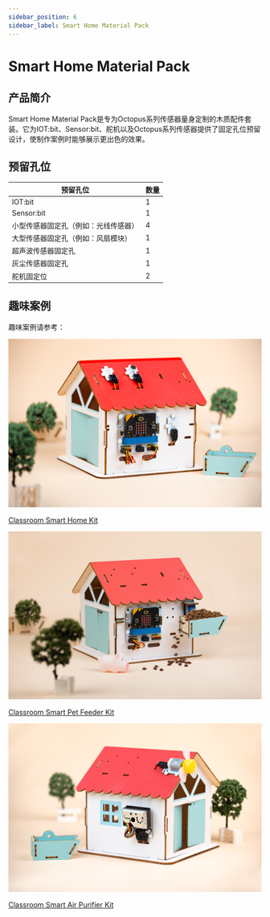 ```yaml
---
sidebar_position: 6
sidebar_label: Smart Home Material Pack
---
```


# Smart Home Material Pack

## 产品简介

Smart Home Material Pack是专为Octopus系列传感器量身定制的木质配件套装。它为IOT:bit、Sensor:bit、舵机以及Octopus系列传感器提供了固定孔位预留设计，使制作案例时能够展示更出色的效果。

<!--![](./images/smart-home-material-pack-01.png)-->

## 预留孔位

|预留孔位|数量|
|---|---|
|IOT:bit|1|
|Sensor:bit|1|
|小型传感器固定孔（例如：光线传感器）|4|
|大型传感器固定孔（例如：风扇模块）|1|
|超声波传感器固定孔|1|
|灰尘传感器固定孔|1|
|舵机固定位|2|

## 趣味案例

趣味案例请参考：

![](./images/classroom-smart-home-kit.png)

[Classroom Smart Home Kit](http://wiki.elecfreaks.com/en/microbit/interesting-case/classroom-smart-home-kit/)

![](./images/classroom-smart-pet-feeder-kit.png)

[Classroom Smart Pet Feeder Kit](http://wiki.elecfreaks.com/en/microbit/interesting-case/classroom-smart-pet-feeder-kit/smart-pet-feeder)

![](./images/classroom-smart-air-purifier-kit.png)

[Classroom Smart Air Purifier Kit](http://wiki.elecfreaks.com/en/microbit/interesting-case/classroom-smart-air-purifier-kit/)
